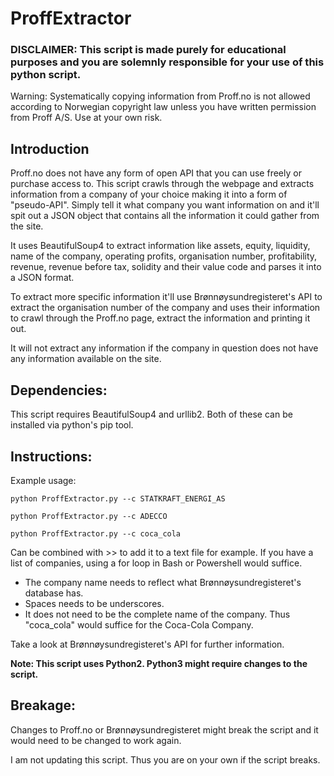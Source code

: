 # ProffExtractor

### DISCLAIMER: This script is made purely for educational purposes and you are solemnly responsible for your use of this python script.

Warning: Systematically copying information from Proff.no is not allowed according to Norwegian copyright law unless you have written permission from Proff A/S. Use at your own risk.

Introduction
------------

Proff.no does not have any form of open API that you can use freely or purchase access to. This script crawls through the webpage and extracts information from a company of your choice making it into a form of "pseudo-API". Simply tell it what company you want information on and it'll spit out a JSON object that contains all the information it could gather from the site.

It uses BeautifulSoup4 to extract information like assets, equity, liquidity, name of the company, operating profits, organisation number, profitability, revenue, revenue before tax, solidity and their value code and parses it into a JSON format.

To extract more specific information it'll use Brønnøysundregisteret's API to extract the organisation number of the company and uses their information to crawl through the Proff.no page, extract the information and printing it out.

It will not extract any information if the company in question does not have any information available on the site.

Dependencies:
-------------

This script requires BeautifulSoup4 and urllib2. Both of these can be installed via python's pip tool.

Instructions:
-------------

Example usage:

`python ProffExtractor.py --c STATKRAFT_ENERGI_AS`

`python ProffExtractor.py --c ADECCO`

`python ProffExtractor.py --c coca_cola`

Can be combined with >> to add it to a text file for example. If you have a list of companies, using a for loop in Bash or Powershell would suffice.

* The company name needs to reflect what Brønnøysundregisteret's database has. 
* Spaces needs to be underscores. 
* It does not need to be the complete name of the company. Thus "coca_cola" would suffice for the Coca-Cola Company. 

Take a look at Brønnøysundregisteret's API for further information. 

**Note: This script uses Python2. Python3 might require changes to the script.**

Breakage:
------------

Changes to Proff.no or Brønnøysundregisteret might break the script and it would need to be changed to work again.

I am not updating this script. Thus you are on your own if the script breaks.
